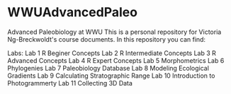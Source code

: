 # WWUAdvancedPaleo
Advanced Paleobiology at WWU
This is a personal repository for Victoria Ng-Breckwoldt's course documents. In this repository you can find:

Labs:
Lab 1 R Beginer Concepts
Lab 2 R Intermediate Concepts
Lab 3 R Advanced Concepts
Lab 4 R Expert Concepts
Lab 5 Morphometrics
Lab 6 Phylogenies
Lab 7 Paleobiology Database
Lab 8 Modeling Ecological Gradients
Lab 9 Calculating Stratographic Range
Lab 10 Introduction to Photogrammerty
Lab 11 Collecting 3D Data
